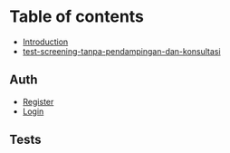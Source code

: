 # Table of contents

* [Introduction](README.md)
* [test-screening-tanpa-pendampingan-dan-konsultasi](test-screening-tanpa-pendampingan-dan-konsultasi.md)

## Auth

* [Register](auth/register.md)
* [Login](auth/login.md)

## Tests
